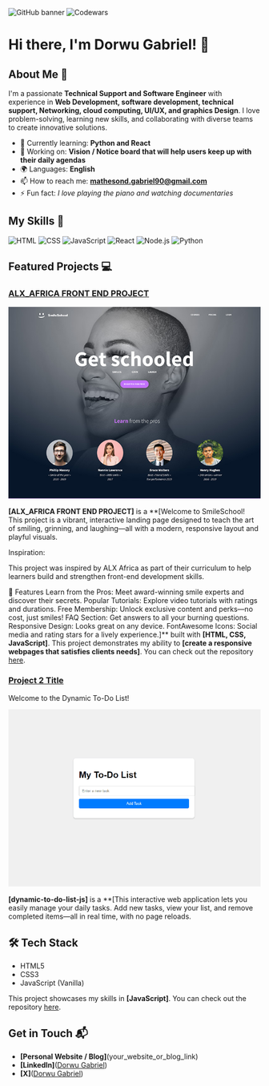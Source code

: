 ![GitHub banner](https://github.com/user-attachments/assets/6dae5024-50a2-4b7d-8712-7b1658c5222d)
![Codewars](https://www.codewars.com/users/mathesond900/badges/large)
# Hi there, I'm Dorwu Gabriel! 👋

## About Me 🚀

I'm a passionate **Technical Support and Software Engineer** with experience in **Web Development, software development, technical support, Networking, cloud computing, UI/UX, and graphics Design**. I love problem-solving, learning new skills, and collaborating with diverse teams to create innovative solutions.

- 🌱 Currently learning: **Python and React**
- 🔭 Working on: **Vision / Notice board that will help users keep up with their daily agendas**
- 🌍 Languages: **English**
- 📫 How to reach me: **mathesond.gabriel90@gmail.com**
- ⚡ Fun fact: *I love playing the piano and watching documentaries*

## My Skills 🧠

![HTML](https://img.shields.io/badge/-HTML-E34F26?style=flat-square&logo=html5&logoColor=white)
![CSS](https://img.shields.io/badge/-CSS-1572B6?style=flat-square&logo=css3&logoColor=white)
![JavaScript](https://img.shields.io/badge/-JavaScript-F7DF1E?style=flat-square&logo=javascript&logoColor=black)
![React](https://img.shields.io/badge/-React-61DAFB?style=flat-square&logo=react&logoColor=black)
![Node.js](https://img.shields.io/badge/-Node.js-339933?style=flat-square&logo=node.js&logoColor=white)
![Python](https://img.shields.io/pypi/v/:packageName
)

## Featured Projects 💻

### [ALX_AFRICA FRONT END PROJECT](https://github.com/Dorwu-Gabriel/alx_html_css/blob/main/css_advanced)

![Project 1 Screenshot](https://github.com/Dorwu-Gabriel/alx_html_css/blob/main/css_advanced/img/Header_banner.jpg)

**[ALX_AFRICA FRONT END PROJECT]** is a **[Welcome to SmileSchool! This project is a vibrant, interactive landing page designed to teach the art of smiling, grinning, and laughing—all with a modern, responsive layout and playful visuals.

Inspiration:

This project was inspired by ALX Africa as part of their curriculum to help learners build and strengthen front-end development skills.

🚀 Features
Learn from the Pros: Meet award-winning smile experts and discover their secrets.
Popular Tutorials: Explore video tutorials with ratings and durations.
Free Membership: Unlock exclusive content and perks—no cost, just smiles!
FAQ Section: Get answers to all your burning questions.
Responsive Design: Looks great on any device.
FontAwesome Icons: Social media and rating stars for a lively experience.]** built with **[HTML, CSS, JavaScript]**. This project demonstrates my ability to **[create a responsive webpages that satisfies clients needs]**. You can check out the repository [here](https://github.com/Dorwu-Gabriel/alx_html_css/blob/main/css_advanced/README.md).

### [Project 2 Title](https://github.com/Dorwu-Gabriel/dynamic-to-do-list-js)
Welcome to the Dynamic To-Do List!

![Project 2 Screenshot](https://github.com/Dorwu-Gabriel/dynamic-to-do-list-js/blob/main/To_Do_List_Demo.gif)

**[dynamic-to-do-list-js]** is a **[This interactive web application lets you easily manage your daily tasks. Add new tasks, view your list, and remove completed items—all in real time, with no page reloads.

## 🛠️ Tech Stack

- HTML5
- CSS3
- JavaScript (Vanilla)

This project showcases my skills in **[JavaScript]**. You can check out the repository [here](https://github.com/Dorwu-Gabriel/dynamic-to-do-list-js).

## Get in Touch 📬

- **[Personal Website / Blog]**(your_website_or_blog_link)
- **[LinkedIn]**([Dorwu Gabriel](https://www.linkedin.com/in/dorwu-gabriel-6b34701a3/))
- **[X]**([Dorwu Gabriel](https://www.linkedin.com/in/dorwu-gabriel-6b34701a3/))




<!-- Hi, I'm Gabriel, a Technical Support and Software Engineer with a passion for technology, problem-solving, and innovation.
I hold a Bachelors of Applied Science in Information Technology Degree and have experience in technical support, cloud computing, and software 
development. My journey in tech has been fueled by a strong desire to learn, grow, and create solutions that make a difference.
- 📫 How to reach me on mathesond.gabriel90@gmail.com -->

<!---
mathesond900/mathesond900 is a ✨ special ✨ repository because its `README.md` (this file) appears on your GitHub profile.
You can click the Preview link to take a look at your changes.
--->

